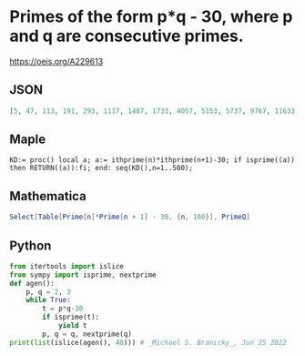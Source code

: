 # Primes of the form p\*q \- 30, where p and q are consecutive primes\.
https://oeis.org/A229613
## JSON
```JSON
[5, 47, 113, 191, 293, 1117, 1487, 1733, 4057, 5153, 5737, 9767, 11633, 14321, 16607, 19013, 20681, 22469, 23677, 25561, 27191, 30937, 32369, 36833, 37991, 41959, 50591, 53327, 70717, 72869, 75037, 79493, 82889, 99191, 136861, 148957, 159167, 163979, 171341, 176369]
```
## Maple
```Maple
KD:= proc() local a; a:= ithprime(n)*ithprime(n+1)-30; if isprime((a)) then RETURN((a)):fi; end: seq(KD(),n=1..500);
```
## Mathematica
```Mathematica
Select[Table[Prime[n]*Prime[n + 1] - 30, {n, 100}], PrimeQ]
```
## Python
```Python
from itertools import islice
from sympy import isprime, nextprime
def agen():
    p, q = 2, 3
    while True:
        t = p*q-30
        if isprime(t):
            yield t
        p, q = q, nextprime(q)
print(list(islice(agen(), 40))) # _Michael S. Branicky_, Jun 25 2022
```
